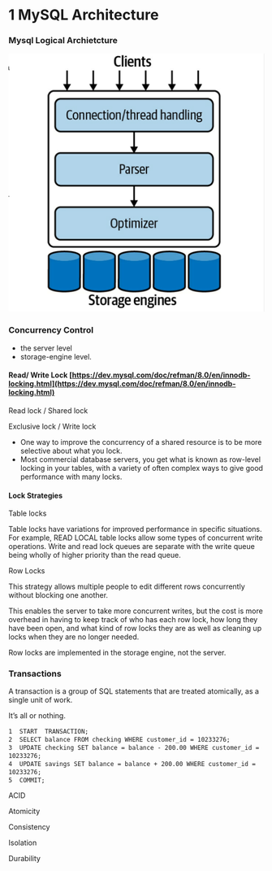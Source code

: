 # 1 MySQL Architecture

### Mysql Logical Archietcture&#x20;

![](<../../../.gitbook/assets/Screen Shot 2022-02-07 at 8.40.32 PM.png>)

### Concurrency Control

* the server level&#x20;
* storage-engine level.

#### Read/ Write Lock [https://dev.mysql.com/doc/refman/8.0/en/innodb-locking.html](https://dev.mysql.com/doc/refman/8.0/en/innodb-locking.html)

Read lock / Shared lock

Exclusive lock / Write lock

* One way to improve the concurrency of a shared resource is to be more selective about what you lock.
* Most commercial database servers, you get what is known as row-level locking in your tables, with a variety of often complex ways to give good performance with many locks.

#### Lock Strategies

Table locks

Table locks have variations for improved performance in specific situations. For example, READ LOCAL table locks allow some types of concurrent write operations. Write and read lock queues are separate with the write queue being wholly of higher priority than the read queue.

Row Locks

This strategy allows multiple people to edit different rows concurrently without blocking one another.

This enables the server to take more concurrent writes, but the cost is more overhead in having to keep track of who has each row lock, how long they have been open, and what kind of row locks they are as well as cleaning up locks when they are no longer needed.

Row locks are implemented in the storage engine, not the server.

### Transactions

A transaction is a group of SQL statements that are treated atomically, as a single unit of work.

It’s all or nothing.

```
1  START  TRANSACTION;
2  SELECT balance FROM checking WHERE customer_id = 10233276;
3  UPDATE checking SET balance = balance - 200.00 WHERE customer_id = 10233276;
4  UPDATE savings SET balance = balance + 200.00 WHERE customer_id = 10233276;
5  COMMIT;
```

ACID

Atomicity

Consistency

Isolation

Durability
